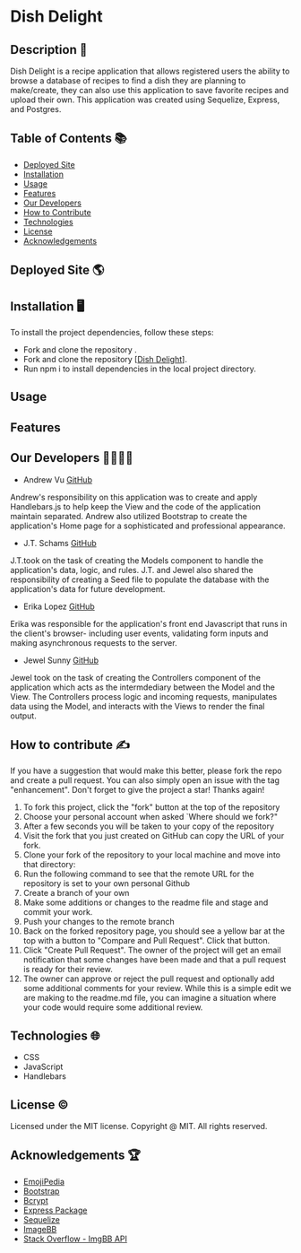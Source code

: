 # Dish Delight

## Description 📝

Dish Delight is a recipe application that allows registered users the ability to browse a database of recipes to find a dish they are planning to make/create, they can also use this application to save favorite recipes and upload their own. This application was created using Sequelize, Express, and Postgres.

## Table of Contents 📚
- [Deployed Site](#deployed-site-🌎)
- [Installation](#installation-🖥️)
- [Usage](#usage)
- [Features](#features)
- [Our Developers](#our-developers-👨‍💻👩‍💻)
- [How to Contribute](#how-to-contribute-✍)
- [Technologies](#technologies-🌐)
- [License](#-license-©️)
- [Acknowledgements](#-acknowledgements-🏆)

## Deployed Site 🌎


## Installation 🖥️

To install the project dependencies, follow these steps:

- Fork and clone the repository .
- Fork and clone the repository [[Dish Delight](https://github.com/jtschams/dish-delight)].
- Run npm i to install dependencies in the local project directory.

## Usage


## Features

## Our Developers 👨‍💻👩‍💻
- Andrew Vu [GitHub](https://github.com/andrewvu71) 

Andrew's responsibility on this application was to create and apply Handlebars.js to help keep the View and the code of the application maintain separated. Andrew also utilized Bootstrap to create the application's Home page for a sophisticated and professional appearance. 

- J.T. Schams [GitHub](https://github.com/jtschams)

J.T.took on the task of creating the Models component to handle the application's data, logic, and rules. J.T. and Jewel also shared the responsibility of creating a Seed file to populate the database with the application's data for future development.

- Erika Lopez [GitHub](https://github.com/erikaylopez)

Erika was responsible for the application's front end Javascript that runs in the client's browser- including user events, validating form inputs and making asynchronous requests to the server.

- Jewel Sunny [GitHub](https://github.com/jewelsunny1)

Jewel took on the task of creating the Controllers component of the application which acts as the intermdediary between the Model and the View. The Controllers process logic and incoming requests, manipulates data using the Model, and interacts with the Views to render the final output.


## How to contribute ✍

If you have a suggestion that would make this better, please fork the repo and create a pull request. You can also simply open an issue with the tag "enhancement". Don't forget to give the project a star! Thanks again!

1. To fork this project, click the "fork" button at the top of the repository
2. Choose your personal account when asked `Where should we fork?"
3. After a few seconds you will be taken to your copy of the repository
4. Visit the fork that you just created on GitHub can copy the URL of your fork.
5. Clone your fork of the repository to your local machine and move into that directory:
6. Run the following command to see that the remote URL for the repository is set to your own personal Github
7. Create a branch of your own
8. Make some additions or changes to the readme file and stage and commit your work.
9. Push your changes to the remote branch
10. Back on the forked repository page, you should see a yellow bar at the top with a button to "Compare and Pull Request". Click that button.
11. Click "Create Pull Request". The owner of the project will get an email notification that some changes have been made and that a pull request is ready for their review.
12. The owner can approve or reject the pull request and optionally add some additional comments for your review. While this is a simple edit we are making to the readme.md file, you can imagine a situation where your code would require some additional review.

## Technologies 🌐

- CSS
- JavaScript 
- Handlebars

## License ©️

Licensed under the MIT license. Copyright @ MIT. All rights reserved.

## Acknowledgements 🏆

- [EmojiPedia](https://emojipedia.org/)
- [Bootstrap](https://getbootstrap.com/)
- [Bcrypt](https://bcrypt-generator.com/)
- [Express Package](https://www.npmjs.com/package/express-handlebars)
- [Sequelize](https://sequelize.org/)
- [ImageBB](https://sequelize.org/)
- [Stack Overflow - ImgBB API](https://stackoverflow.com/questions/60809635/how-to-upload-an-image-to-imgbb-api-using-javascript-in-a-firefox-addon)